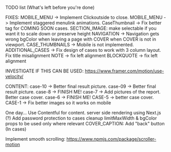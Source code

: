 TODO list (What's left before you're done)

FIXES:
MOBILE_MENU -> Implement Clickoutside to close.
MOBILE_MENU -> Implement staggered menulink animations.
CaseThumbnail -> Fix better tag for COMING SOON cases.
SECTION_IMAGE: make selectable if you want it to scale down or preserve height
NAVIGATION -> Navigation gets wrong bgColor when leaving a page with COVER when COVER is not in viewport.
CASE_THUMBNAILS -> Mobile is not implemented.
ADDITIONAL_CASES -> Fix design of cases to work with 3 column layout. Fix title misalignment
NOTE -> fix left alignment
BLOCKQUOTE -> fix left alignment

INVESTIGATE IF THIS CAN BE USED:
https://www.framer.com/motion/use-velocity/

CONTENT:
case-10 -> Better final result picture.
case-09 -> Better final result picture.
case-8 -> FINISH ME!
case-7 -> Add pictures of the report. Better case cover.
case-6 -> FINISH ME!
CASE-5 -> better case cover.
CASE-1 -> Fix better images so it works on mobile

One day...
Use Contentful for content.
server side rendering using Next.js (?)
Add password protection to cases
cleanup limitMaxWidth & bgColor props to be used only where relevant
COVER_CAPTION: Add "back" button (In cases)

Implement smooth scrolling:
https://www.npmjs.com/package/scroller-motion

